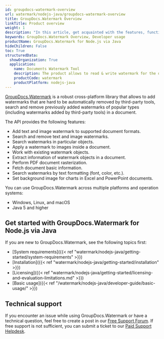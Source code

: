 ```yaml
---
id: groupdocs-watermark-overview
url: watermark/nodejs-java/groupdocs-watermark-overview
title: GroupDocs.Watermark Overview
linkTitle: Product overview
weight: 1
description: "In this article, get acquainted with the features, functions, supported file formats and developer usage of GroupDocs.Watermark for Node.js via Java — API to compare two or more files and get the difference between them."
keywords: GroupDocs.Watermark Overview, Developer usage
productName: GroupDocs.Watermark for Node.js via Java
hideChildren: False
toc: True
structuredData:
  showOrganization: True
  application:
    name: Documents Watermark Tool
    description: The product allows to read & write watermark for the documents of 40+ file formats. Supports watermark search, customization & extraction as well
    productCode: watermark
    productPlatform: nodejs-java
---
```


[GroupDocs.Watermark](https://products.groupdocs.com/watermark/nodejs-java) is a robust cross-platform library that allows to add watermarks that are hard to be automatically removed by third-party tools, search and remove previously added watermarks of popular types (including watermarks added by third-party tools) in a document.

The API provides the following features:

- Add text and image watermark to supported document formats.
- Search and remove text and image watermarks.
- Search watermarks in particular objects.
- Apply a watermark to images inside a document.
- Work with existing watermark objects.
- Extract information of watermark objects in a document.
- Perform PDF document rasterization.
- Fetch document basic information.
- Search watermarks by text formatting (font, color, etc.).
- Set background image for charts in Excel and PowerPoint documents.

You can use GroupDocs.Watermark across multiple platforms and operation systems:

* Windows, Linux, and macOS
* Java 5 and higher

## Get started with GroupDocs.Watermark for Node.js via Java

If you are new to GroupDocs.Watermark, see the following topics first:

* [System requirements]({{< ref "watermark/nodejs-java/getting-started/system-requirements" >}})
* [Installation]({{< ref "watermark/nodejs-java/getting-started/installation" >}})
* [Licensing]({{< ref "watermark/nodejs-java/getting-started/licensing-and-evaluation-limitations.md" >}})
* [Basic usage]({{< ref "/watermark/nodejs-java/developer-guide/basic-usage/" >}})

## Technical support

If you encounter an issue while using GroupDocs.Watermark or have a technical question, feel free to create a post in our [Free Support Forum](https://forum.groupdocs.com/c/watermark). If free support is not sufficient, you can submit a ticket to our [Paid Support Helpdesk](https://helpdesk.groupdocs.com/).
